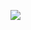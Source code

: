 <a href="https://portal.azure.com/#create/Microsoft.Template/uri/https%3A%2F%2Fraw.githubusercontent.com%2Fdgkanatsios%2Fnodeleaderboardscores%2Fmaster%2Fdeployment%2Fazuredeploy.json" target="_blank"><img src="http://azuredeploy.net/deploybutton.png"/></a>